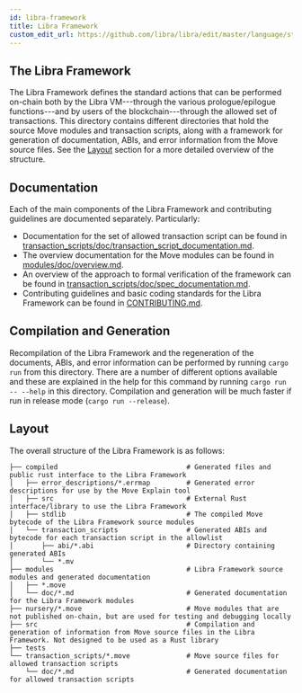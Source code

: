 ```yaml
---
id: libra-framework
title: Libra Framework
custom_edit_url: https://github.com/libra/libra/edit/master/language/stdlib/README.md
---
```


## The Libra Framework

The Libra Framework defines the standard actions that can be performed on-chain
both by the Libra VM---through the various prologue/epilogue functions---and by
users of the blockchain---through the allowed set of transactions. This
directory contains different directories that hold the source Move
modules and transaction scripts, along with a framework for generation of
documentation, ABIs, and error information from the Move source
files. See the [Layout](#layout) section for a more detailed overview of the structure.

## Documentation

Each of the main components of the Libra Framework and contributing guidelines are documented separately. Particularly:
* Documentation for the set of allowed transaction script can be found in [transaction_scripts/doc/transaction_script_documentation.md](transaction_scripts/doc/transaction_script_documentation.md).
* The overview documentation for the Move modules can be found in [modules/doc/overview.md](modules/doc/overview.md).
* An overview of the approach to formal verification of the framework can be found in [transaction_scripts/doc/spec_documentation.md](transaction_scripts/doc/spec_documentation.md).
* Contributing guidelines and basic coding standards for the Libra Framework can be found in [CONTRIBUTING.md](CONTRIBUTING.md).

## Compilation and Generation

Recompilation of the Libra Framework and the regeneration of the documents,
ABIs, and error information can be performed by running `cargo run` from this
directory. There are a number of different options available and these are
explained in the help for this command by running `cargo run -- --help` in this
directory. Compilation and generation will be much faster if run in release
mode (`cargo run --release`).

## Layout
The overall structure of the Libra Framework is as follows:

```
├── compiled                                # Generated files and public rust interface to the Libra Framework
│   ├── error_descriptions/*.errmap         # Generated error descriptions for use by the Move Explain tool
│   ├── src                                 # External Rust interface/library to use the Libra Framework
│   ├── stdlib                              # The compiled Move bytecode of the Libra Framework source modules
│   └── transaction_scripts                 # Generated ABIs and bytecode for each transaction script in the allowlist
│       ├── abi/*.abi                       # Directory containing generated ABIs
│       └── *.mv
├── modules                                 # Libra Framework source modules and generated documentation
│   ├── *.move
│   └── doc/*.md                            # Generated documentation for the Libra Framework modules
├── nursery/*.move                          # Move modules that are not published on-chain, but are used for testing and debugging locally
├── src                                     # Compilation and generation of information from Move source files in the Libra Framework. Not designed to be used as a Rust library
├── tests
└── transaction_scripts/*.move              # Move source files for allowed transaction scripts
    └── doc/*.md                            # Generated documentation for allowed transaction scripts
```
